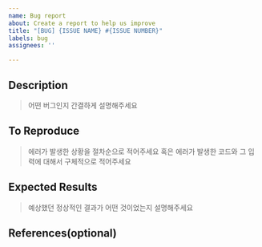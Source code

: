 ```yaml
---
name: Bug report
about: Create a report to help us improve
title: "[BUG] {ISSUE NAME} #{ISSUE NUMBER}"
labels: bug
assignees: ''

---
```


## Description

> 어떤 버그인지 간결하게 설명해주세요

## To Reproduce

> 에러가 발생한 상황을 절차순으로 적어주세요
> 혹은 에러가 발생한 코드와 그 입력에 대해서 구체적으로 적어주세요

## Expected Results

> 예상했던 정상적인 결과가 어떤 것이었는지 설명해주세요

## References(optional)

